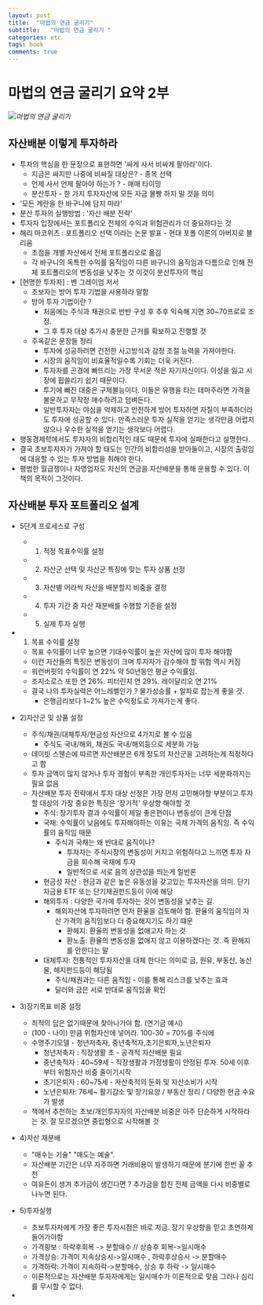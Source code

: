```yaml
---
layout: post
title:  "마법의 연금 굴리기"
subtitle:   "마법의 연금 굴리기 "
categories: etc 
tags: book
comments: true
---
```

# 마법의 연금 굴리기 요약 2부
*![마법의 연금 굴리기](http://image.yes24.com/goods/71829160/800x0)*
## 자산배분 이렇게 투자하라

- 투자의 핵심을 한 문장으로 표현하면 '싸게 사서 비싸게 팔아라'이다.
  - 지금은 싸지만 나중에 비싸질 대상은? - 종목 선택
  - 언제 사서 언제 팔아야 하는가 ? - 매매 타이밍
  - 분산투자 - 한 가지 투자자산에 모든 자금 몰빵 하지 말 것을 의미
- '모든 계란을 한 바구니에 담지 마라'
- 분산 투자의 실행방법 : '자산 배분 전략'
- 투자자 입장에서는 포트폴리오 전체의 수익과 위험관리가 더 중요하다는 것
- 해리 마코위츠 : 포트폴리오 선택 이라는 논문 발표 - 현대 포폴 이론의 아버지로 불리움
  - 초점을 개별 자산에서 전체 포트폴리오로 옮김
  - 각 바구니의 독특한 수익률 움직임이 다른 바구니의 움직임과 다름으로 인해 전체 포트폴리오의 변동성을 낮추는 것 이것이 분산투자의 핵심
- [현명한 투자자] : 벤 그레이엄 저서
  - 초보자는 방어 투자 기법을 사용하라 말함
  - 방어 투자 기법이란 ?
    - 처음에는 주식과 채권으로 반반 구성 후 추후 익숙해 지면 30~70프로로 조정.
    - 그 후 투자 대상 추가시 충분한 근거를 확보하고 진행할 것
  - 주옥같은 문장들 정리
    - 투자에 성공하려면 건전한 사고방식과 감정 조절 능력을 가져야한다.
    - 시장의 움직임이 비효율적일수록 기회는 더욱 커진다.
    - 투자자를 곤경에 빠뜨리는 가장 무서운 적은 자기자신이다. 이성을 잃고 시장에 휩쓸리기 쉽기 때문이다.
    - 투기에 빠진 대중은 구제불능이다. 이들은 유행을 타는 테마주라면 가격을 불문하고 무작정 매수하려고 덤벼든다.
    - 일반투자자는 야심을 억제하고 안전하게 방어 투자하면 자질이 부족하더라도 투자에 성공할 수 있다. 만족스러운 투자 실적을 얻기는 생각만큼 어렵지 않으나 우수한 실적을 얻기는 생각보다 어렵다.
- 행동경제학에서도 투자자의 비합리적인 태도 때문에 투자에 실패한다고 설명한다.
- 결국 초보투자자가 가져야 할 태도는 인간의 비합리성을 받아들이고, 시장의 출렁임에 대응할 수 있는 투자 방법을 취해야 한다.
- 평범한 월급쟁이나 자영업자도 자신의 연금을 자산배분을 통해 운용할 수 있다. 이 책의 목적이 그것이다.

## 자산배분 투자 포트폴리오 설계

- 5단계 프로세스로 구성

  - 1) 적정 목표수익률 설정

  - 2) 자산군 선택 및 자산군 특징에 맞는 투자 상품 선정

  - 3) 자산별 어라씩 자산을 배분할지 비중을 결정

  - 4) 투자 기간 중 자산 재분배를 수행할 기준을 설정

  - 5) 실제 투자 실행

    

- 1) 목표 수익률 설정

  - 목표 수익률이 너무 높으면 기대수익률이 높은 자산에 많이 투자 해야함
  - 이런 자산들의 특징은 변동성이 크며 투자자가 감수해야 할 위험 역시 커짐
  - 워런버핏의 수익률이 연 22% 약 50년동안 평균 수익률임.
  - 조지소로스 또한 연 26%. 피터린치 연 29%. 레이달리오 연 21%
  - 결국 나의 투자실력은 어느레벨인가 ? 물가상승률 + 알파로 잡는게 좋을 것.
    - 은행금리보다 1~2% 높은 수익정도로 가져가는게 좋다. 

- 2)자산군 및 상품 설정

  - 주식/채권/대체투자/현금성 자산으로 4가지로 볼 수 있음
    - 주식도 국내/해외, 채권도 국내/해외등으로 세분화 가능
  - 데이빗 스웬슨에 따르면 자산배분은 6개 정도의 자산군을 고려하는게 적정하다고 함
  - 투자 금액이 많지 않거나 투자 경험이 부족한 개인투자자는 너무 세분화까지는 필요 없음
  - 자산배분 투자 전략에서 투자 대상 선정은 가장 먼저 고민해야할 부분이고 투자할 대상의 가장 중요한 특징은 '장기적' 우상향 해야할 것
    - 주식: 장기투자 결과 수익률이 제일 좋은편이나 변동성이 큰게 단점
    - 국채: 수익률이 낮음에도 투자해야하는 이유는 국채 가격의 움직임. 즉 수익률의 움직임 때문
      - 주식과 국채는 왜 반대로 움직이나?
        - 투자자는 주식시장의 변동성이 커지고 위험하다고 느끼면 투자 자금을 회수해 국채에 투자
        - 일반적으로 서로 음의 상관성을 띄는게 일반론
    - 현금성 자산 : 현금과 같은 높은 유동성을 갖고있는 투자자산을 의미. 단기자금용 ETF 또는 단기채권펀드등이 이에 해당
    - 해외투자 : 다양한 국가에 투자하는 것이 변동성을 낮추는 길.
      - 해외자산에 투자하려면 먼저 환율을 검토해야 함. 환율의 움직임이 자산 가격의 움직임보다 더 중요해지기도 하기 떄문
        - 환헤지: 환율의 변동성을 없애고자 하는 것
        - 환노출: 환율의 변동성을 없애지 않고 이용하겠다는 것. 즉 환헤지를 안한다는 말
    - 대체투자: 전통적인 투자자산을 대체 한다는 의미로 금, 원유, 부동산, 농산물, 헤지펀드등이 해당됨
      - 주식/채권과는 다른 움직임 - 이를 통해 리스크를 낮추는 효과
      - 달러와 금은 서로 반대로 움직임을 확인

- 3)장기목표 비중 설정

  - 최적의 답은 없기때문에 찾아나가야 함. (연기금 예시)
  - (100 - 나이) 만큼 위험자산에 넣어라. 100-30 = 70%를 주식에
  - 수명주기모델 - 청년저축자, 중년축적자,초기은퇴자,노년은퇴자
    - 청년저축자 : 직장생활 초 - 공격적 자산배분 필요
    - 중년축적자 : 40~59세 - 직장생활과 가정생활이 안정된 투자. 50세 이후부터 위험자산 비중 줄이기시작
    - 초기은퇴자 : 60~75세 - 자산축적의 둔화 및 자산소비가 시작
    - 노년은퇴자: 76세~ 활기감소 및 장기요양 / 부동산 정리 / 다양한 현금 수요가 발생
  - 책에서 추천하는 초보/개인투자자의 자산배분 비중은 아주 단순하게 시작하라는 것. 잘 모르겠으면 중립형으로 시작해볼 것

- 4)자산 재분배
  
  - "매수는 기술" "매도는 예술". 
  - 자산배분 기간은 너무 자주하면 거래비용이 발생하기 때문에 분기에 한번 꼴 추천
  - 여유돈이 생겨 추가금이 생긴다면 ? 추가금을 합친 전체 금액을 다시 비중별로 나누면 된다.
- 5)투자실행 
  - 초보투자자에게 가장 좋은 투자시점은 바로 지금. 장기 우상향을 믿고 초연하게 들어가야함
  - 가격횡보 : 하락후회복 -> 분할매수 // 상승후 회복->일시매수
  - 가격상승: 가격이 지속상승시->일시매수 , 하락후상승시 -> 분할매수
  - 가격하락: 가격이 지속하락->분할매수, 상승 후 하락 -> 일시매수
  - 이론적으로는 자산배분 투자자에게는 일시매수가 이론적으로 맞음 그러나 심리를 무시할 수 없다.
  
- 



